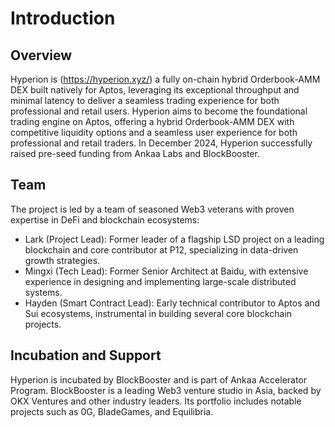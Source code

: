 # Introduction

## **Overview**&#x20;

Hyperion is (https://hyperion.xyz/) a fully on-chain hybrid Orderbook-AMM DEX built natively for Aptos, leveraging its exceptional throughput and minimal latency to deliver a seamless trading experience for both professional and retail users. Hyperion aims to become the foundational trading engine on Aptos, offering a hybrid Orderbook-AMM DEX with competitive liquidity options and a seamless user experience for both professional and retail traders. In December 2024, Hyperion successfully raised pre-seed funding from Ankaa Labs and BlockBooster.

## Team&#x20;

The project is led by a team of seasoned Web3 veterans with proven expertise in DeFi and blockchain ecosystems:

* Lark (Project Lead): Former leader of a flagship LSD project on a leading blockchain and core contributor at P12, specializing in data-driven growth strategies.
* Mingxi (Tech Lead): Former Senior Architect at Baidu, with extensive experience in designing and implementing large-scale distributed systems.
* Hayden (Smart Contract Lead): Early technical contributor to Aptos and Sui ecosystems, instrumental in building several core blockchain projects.

## Incubation and Support&#x20;

Hyperion is incubated by BlockBooster and is part of Ankaa Accelerator Program. BlockBooster is a leading Web3 venture studio in Asia, backed by OKX Ventures and other industry leaders. Its portfolio includes notable projects such as 0G, BladeGames, and Equilibria.
